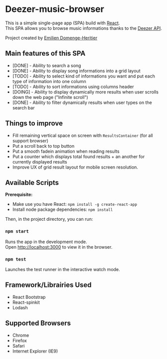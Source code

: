 

# Deezer-music-browser
This is a simple single-page app (SPA) build with [React](https://reactjs.org/). <br> This SPA allows you to browse music informations thanks to the [Deezer API](https://developers.deezer.com/api).

Project created by [Emilien Domenge-Heritier](http://www.domenge.fr/)


## Main features of this SPA

 - [DONE] - Ability to search a song
  - [DONE] - Ability to display song informations into a grid layout
  - [TODO] - Ability to select kind of informations you want and put each type of information into one column
  - [TODO] - Ability to sort informations using columns header
  - [DOING] - Ability to display dynamically more results when user scrolls down the web page ("Infinite scroll")
  - [DONE] - Ability to filter dynamically results when user types on the search bar

## Things to improve

  - Fill remaining vertical space on screen with `ResultsContainer` (for all support browser)
  - Put a scroll back to top button
  - Put a smooth fadein animation when reading results
  - Put a counter which displays total found results  + an another for currently displayed results
  - Improve UX of grid result layout for mobile screen resolution.


## Available Scripts

**Prerequisite:**
 - Make use you have React:  `npm install -g create-react-app`
 - Install node package dependencies: `npm install`

Then, in the project directory, you can run:

### `npm start`

Runs the app in the development mode.<br>
Open [http://localhost:3000](http://localhost:3000) to view it in the browser.


### `npm test`

Launches the test runner in the interactive watch mode.


## Framework/Librairies Used

 - React Bootstrap
 - React-spinkit
 - Lodash

## Supported Browsers

 - Chrome
 - Firefox
 - Safari
 - Internet Explorer (IE9)